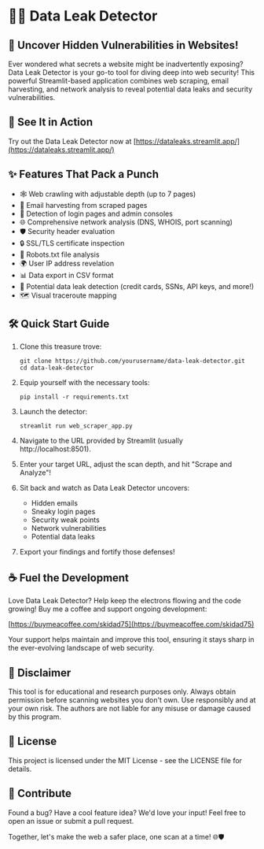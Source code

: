 # 🕵️‍♂️ Data Leak Detector

## 🚀 Uncover Hidden Vulnerabilities in Websites!

Ever wondered what secrets a website might be inadvertently exposing? Data Leak Detector is your go-to tool for diving deep into web security! This powerful Streamlit-based application combines web scraping, email harvesting, and network analysis to reveal potential data leaks and security vulnerabilities.

## 🎥 See It in Action

Try out the Data Leak Detector now at [https://dataleaks.streamlit.app/](https://dataleaks.streamlit.app/)

## ✨ Features That Pack a Punch

- 🕸️ Web crawling with adjustable depth (up to 7 pages)
- 📧 Email harvesting from scraped pages
- 🔐 Detection of login pages and admin consoles
- 🌐 Comprehensive network analysis (DNS, WHOIS, port scanning)
- 🛡️ Security header evaluation
- 🔒 SSL/TLS certificate inspection
- 🤖 Robots.txt file analysis
- 🌍 User IP address revelation
- 📊 Data export in CSV format
- 🚨 Potential data leak detection (credit cards, SSNs, API keys, and more!)
- 🗺️ Visual traceroute mapping

## 🛠️ Quick Start Guide

1. Clone this treasure trove:
   ```
   git clone https://github.com/yourusername/data-leak-detector.git
   cd data-leak-detector
   ```

2. Equip yourself with the necessary tools:
   ```
   pip install -r requirements.txt
   ```

3. Launch the detector:
   ```
   streamlit run web_scraper_app.py
   ```

4. Navigate to the URL provided by Streamlit (usually http://localhost:8501).

5. Enter your target URL, adjust the scan depth, and hit "Scrape and Analyze"!

6. Sit back and watch as Data Leak Detector uncovers:
   - Hidden emails
   - Sneaky login pages
   - Security weak points
   - Network vulnerabilities
   - Potential data leaks

7. Export your findings and fortify those defenses!

## ☕ Fuel the Development

Love Data Leak Detector? Help keep the electrons flowing and the code growing! Buy me a coffee and support ongoing development:

[https://buymeacoffee.com/skidad75](https://buymeacoffee.com/skidad75)

Your support helps maintain and improve this tool, ensuring it stays sharp in the ever-evolving landscape of web security.

## 🚨 Disclaimer

This tool is for educational and research purposes only. Always obtain permission before scanning websites you don't own. Use responsibly and at your own risk. The authors are not liable for any misuse or damage caused by this program.

## 📜 License

This project is licensed under the MIT License - see the LICENSE file for details.

## 🤝 Contribute

Found a bug? Have a cool feature idea? We'd love your input! Feel free to open an issue or submit a pull request.

Together, let's make the web a safer place, one scan at a time! 🌐🛡️